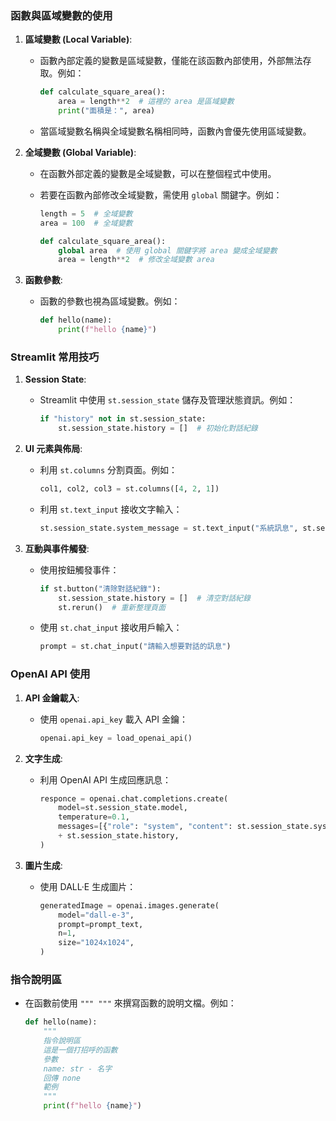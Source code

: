 ### 函數與區域變數的使用

1. **區域變數 (Local Variable)**:
   - 函數內部定義的變數是區域變數，僅能在該函數內部使用，外部無法存取。例如：

     ```python
     def calculate_square_area():
         area = length**2  # 這裡的 area 是區域變數
         print("面積是：", area)
     ```

   - 當區域變數名稱與全域變數名稱相同時，函數內會優先使用區域變數。

2. **全域變數 (Global Variable)**:
   - 在函數外部定義的變數是全域變數，可以在整個程式中使用。
   - 若要在函數內部修改全域變數，需使用 `global` 關鍵字。例如：

     ```python
     length = 5  # 全域變數
     area = 100  # 全域變數

     def calculate_square_area():
         global area  # 使用 global 關鍵字將 area 變成全域變數
         area = length**2  # 修改全域變數 area
     ```

3. **函數參數**:
   - 函數的參數也視為區域變數。例如：

     ```python
     def hello(name):
         print(f"hello {name}")
     ```

### Streamlit 常用技巧

1. **Session State**:
   - Streamlit 中使用 `st.session_state` 儲存及管理狀態資訊。例如：

     ```python
     if "history" not in st.session_state:
         st.session_state.history = []  # 初始化對話紀錄
     ```

2. **UI 元素與佈局**:
   - 利用 `st.columns` 分割頁面。例如：

     ```python
     col1, col2, col3 = st.columns([4, 2, 1])
     ```

   - 利用 `st.text_input` 接收文字輸入：

     ```python
     st.session_state.system_message = st.text_input("系統訊息", st.session_state.system_message)
     ```

3. **互動與事件觸發**:
   - 使用按鈕觸發事件：

     ```python
     if st.button("清除對話紀錄"):
         st.session_state.history = []  # 清空對話紀錄
         st.rerun()  # 重新整理頁面
     ```

   - 使用 `st.chat_input` 接收用戶輸入：

     ```python
     prompt = st.chat_input("請輸入想要對話的訊息")
     ```

### OpenAI API 使用

1. **API 金鑰載入**:
   - 使用 `openai.api_key` 載入 API 金鑰：

     ```python
     openai.api_key = load_openai_api()
     ```

2. **文字生成**:
   - 利用 OpenAI API 生成回應訊息：

     ```python
     responce = openai.chat.completions.create(
         model=st.session_state.model,
         temperature=0.1,
         messages=[{"role": "system", "content": st.session_state.system_message}]
         + st.session_state.history,
     )
     ```

3. **圖片生成**:
   - 使用 DALL·E 生成圖片：

     ```python
     generatedImage = openai.images.generate(
         model="dall-e-3",
         prompt=prompt_text,
         n=1,
         size="1024x1024",
     )
     ```

### 指令說明區

- 在函數前使用 `""" """` 來撰寫函數的說明文檔。例如：

  ```python
  def hello(name):
      """
      指令說明區
      這是一個打招呼的函數
      參數
      name: str - 名字
      回傳 none
      範例
      """
      print(f"hello {name}")
  ```
